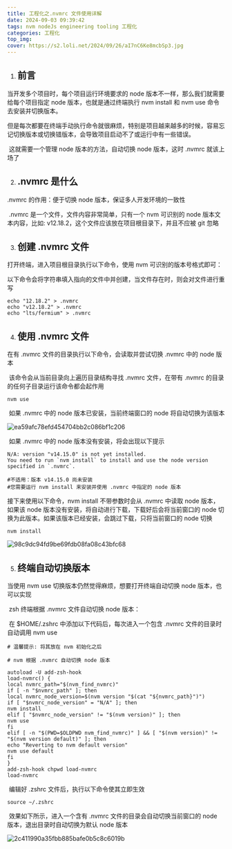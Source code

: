 ```yaml
---
title: 工程化之.nvmrc 文件使用详解
date: 2024-09-03 09:39:42
tags: nvm nodeJs engineering tooling 工程化
categories: 工程化
top_img:
cover: https://s2.loli.net/2024/09/26/aI7nC6Ke8mcbSp3.jpg
---
```




1. ## 前言

  当开发多个项目时，每个项目运行环境要求的 node 版本不一样，那么我们就需要给每个项目指定 node 版本，也就是通过终端执行 nvm install 和 nvm use 命令去安装并切换版本。

​	但是每次都要在终端手动执行命令就很麻烦，特别是项目越来越多的时候，容易忘记切换版本或切换错版本，会导致项目启动不了或运行中有一些错误。

​	这就需要一个管理 node 版本的方法，自动切换 node 版本，这时 .nvmrc 就该上场了

2. ## .nvmrc 是什么

  .nvmrc 的作用：便于切换 node 版本，保证多人开发环境的一致性

​	.nvmrc 是一个文件，文件内容非常简单，只有一个 nvm 可识别的 node 版本文本内容，比如: v12.18.2，这个文件应该放在项目根目录下，并且不应被 git 忽略

3. ## 创建 .nvmrc 文件

  打开终端，进入项目根目录执行以下命令，使用 nvm 可识别的版本号格式即可：

​	以下命令会将字符串填入指向的文件中并创建，当文件存在时，则会对文件进行重写

    echo "12.18.2" > .nvmrc
    echo "v12.18.2" > .nvmrc
    echo "lts/fermium" > .nvmrc
4. ## 使用 .nvmrc 文件

  在有 .nvmrc 文件的目录执行以下命令，会读取并尝试切换 .nvmrc 中的 node 版本

​	该命令会从当前目录向上遍历目录结构寻找 .nvmrc 文件，在带有 .nvmrc 的目录的任何子目录运行该命令都会起作用

```
nvm use
```

​	如果 .nvmrc 中的 node 版本已安装，当前终端窗口的 node 将自动切换为该版本

![ea59afc78efd454704bb2c086bf1c206](工程化之-nvmrc-文件使用详解/ea59afc78efd454704bb2c086bf1c206.png)

​	如果 .nvmrc 中的 node 版本没有安装，将会出现以下提示

```shell
N/A: version "v14.15.0" is not yet installed.
You need to run `nvm install` to install and use the node version specified in `.nvmrc`.

#不适用：版本 v14.15.0 尚未安装
#您需要运行 nvm install 来安装并使用 .nvmrc 中指定的 node 版本
```

接下来使用以下命令，nvm install 不带参数时会从 .nvmrc 中读取 node 版本，如果该 node 版本没有安装，将自动进行下载，下载好后会将当前窗口的 node 切换为此版本。如果该版本已经安装，会跳过下载，只将当前窗口的 node 切换

```shell
nvm install
```

![98c9dc94fd9be69fdb08fa08c43bfc68](工程化之-nvmrc-文件使用详解/98c9dc94fd9be69fdb08fa08c43bfc68.png)


5. ## 终端自动切换版本

  当使用 nvm use 切换版本仍然觉得麻烦，想要打开终端自动切换 node 版本，也可以实现

​	zsh 终端根据 .nvmrc 文件自动切换 node 版本：

​	在 $HOME/.zshrc 中添加以下代码后，每次进入一个包含 .nvmrc 文件的目录时自动调用 nvm use

```
# 温馨提示: 将其放在 nvm 初始化之后

# nvm 根据 .nvmrc 自动切换 node 版本

autoload -U add-zsh-hook
load-nvmrc() {
local nvmrc_path="$(nvm_find_nvmrc)"
if [ -n "$nvmrc_path" ]; then
local nvmrc_node_version=$(nvm version "$(cat "${nvmrc_path}")")
if [ "$nvmrc_node_version" = "N/A" ]; then
nvm install
elif [ "$nvmrc_node_version" != "$(nvm version)" ]; then
nvm use
fi
elif [ -n "$(PWD=$OLDPWD nvm_find_nvmrc)" ] && [ "$(nvm version)" != "$(nvm version default)" ]; then
echo "Reverting to nvm default version"
nvm use default
fi
}
add-zsh-hook chpwd load-nvmrc
load-nvmrc
```

​	编辑好 .zshrc 文件后，执行以下命令使其立即生效

```
source ~/.zshrc
```

​	效果如下所示，进入一个含有 .nvmrc 文件的目录会自动切换当前窗口的 node 版本，退出目录时自动切换为默认 node 版本

![2c411990a35fbb885bafe0b5c8c6019b](工程化之-nvmrc-文件使用详解/2c411990a35fbb885bafe0b5c8c6019b.png)
